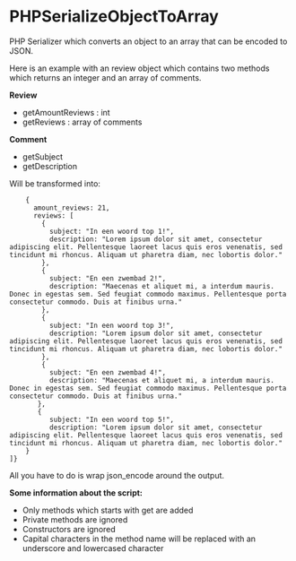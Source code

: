 # PHPSerializeObjectToArray
PHP Serializer which converts an object to an array that can be encoded to JSON.

Here is an example with an review object which contains two methods which returns an integer and an array of comments.

**Review**

 - getAmountReviews : int
 - getReviews : array of comments

**Comment**

 - getSubject
 - getDescription

Will be transformed into:

        {
          amount_reviews: 21,
          reviews: [
            {
              subject: "In een woord top 1!",
              description: "Lorem ipsum dolor sit amet, consectetur adipiscing elit. Pellentesque laoreet lacus quis eros venenatis, sed tincidunt mi rhoncus. Aliquam ut pharetra diam, nec lobortis dolor."
            },
            {
              subject: "En een zwembad 2!",
              description: "Maecenas et aliquet mi, a interdum mauris. Donec in egestas sem. Sed feugiat commodo maximus. Pellentesque porta consectetur commodo. Duis at finibus urna."
            },
            {
              subject: "In een woord top 3!",
              description: "Lorem ipsum dolor sit amet, consectetur adipiscing elit. Pellentesque laoreet lacus quis eros venenatis, sed tincidunt mi rhoncus. Aliquam ut pharetra diam, nec lobortis dolor."
            },
            {
              subject: "En een zwembad 4!",
              description: "Maecenas et aliquet mi, a interdum mauris. Donec in egestas sem. Sed feugiat commodo maximus. Pellentesque porta consectetur commodo. Duis at finibus urna."
           },
           {
              subject: "In een woord top 5!",
              description: "Lorem ipsum dolor sit amet, consectetur adipiscing elit. Pellentesque laoreet lacus quis eros venenatis, sed tincidunt mi rhoncus. Aliquam ut pharetra diam, nec lobortis dolor."
        }
    ]}

All you have to do is wrap json_encode around the output.

**Some information about the script:**

 - Only methods which starts with get are added
 - Private methods are ignored
 - Constructors are ignored
 - Capital characters in the method name will be replaced with an underscore and lowercased character

